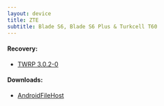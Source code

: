 ```yaml
---
layout: device
title: ZTE
subtitle: Blade S6, Blade S6 Plus & Turkcell T60
---
```


#### Recovery:

- [TWRP 3.0.2-0](/devices/blades6/TWRP)

#### Downloads:

- [AndroidFileHost](https://www.androidfilehost.com/?w=files&flid=89943)
